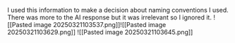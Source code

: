 I used this information to make a decision about naming conventions I used. There was more to the AI response but it was irrelevant so I ignored it.
![[Pasted image 20250321103537.png]]![[Pasted image 20250321103629.png]]
![[Pasted image 20250321103645.png]]


